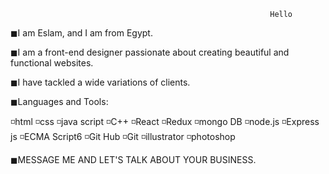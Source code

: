                                                               Hello 
◼I am Eslam, and I am from Egypt.

◼I am a front-end designer passionate about creating beautiful and functional websites.

◼I have tackled a wide variations of clients.

◼Languages and Tools:

◽html    ◽css   ◽java script    ◽C++  ◽React  ◽Redux     ◽mongo DB      ◽node.js    ◽Express js    ◽ECMA Script6   ◽Git Hub     ◽Git    ◽illustrator    ◽photoshop

◼MESSAGE ME AND LET'S TALK ABOUT YOUR BUSINESS.
